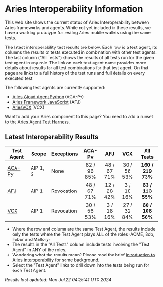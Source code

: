 # Aries Interoperability Information


This web site shows the current status of Aries Interoperability between Aries frameworks and agents. While
not yet included in these results, we have a working prototype for testing Aries mobile wallets using the
same tests.

The latest interoperability test results are below. Each row is a test agent, its columns
the results of tests executed in combination with other test agents.
The last column ("All Tests") shows the results of all tests run for the given test agent in any role. The link on each test
agent name provides more details about results for all test combinations for that test agent. On
that page are links to a full history of the test runs and full details on every executed test. 

The following test agents are currently supported:

- [Aries Cloud Agent Python](https://github.com/hyperledger/aries-cloudagent-python) (ACA-Py)
- [Aries Framework JavaScript](https://github.com/hyperledger/aries-framework-javascript) (AFJ)
- [AriesVCX](https://github.com/hyperledger/aries-vcx) (VCX)

Want to add your Aries component to this page? You need to add a runset to the
[Aries Agent Test Harness](https://github.com/hyperledger/aries-agent-test-harness).

## Latest Interoperability Results

| Test Agent | Scope | Exceptions | ACA-Py | AFJ | VCX | **All Tests** |
| ----- | ----- | ----- | :----: | :----: | :----: | :----: |
| [ACA-Py](acapy.md)| AIP 1, 2 | None | 82 / 96<br>85% | 48 / 67<br>71% | 30 / 56<br>53% | **160 / 219<br>73%** |
| [AFJ](javascript.md)| AIP 1 | Revocation | 48 / 67<br>71% | 12 / 28<br>42% | 3 / 18<br>16% | **63 / 113<br>55%** |
| [VCX](aries-vcx.md)| AIP 1 | Revocation | 30 / 56<br>53% | 3 / 18<br>16% | 27 / 32<br>84% | **60 / 106<br>56%** |

- Where the row and column are the same Test Agent, the results include only the tests where the Test Agent plays ALL of the roles (ACME, Bob, Faber and Mallory)
- The results in the "All Tests" column include tests involving the "Test Agent" in ANY of the roles.
- Wondering what the results mean? Please read the brief [introduction to Aries interoperability](aries-interop-intro.md) for some background.
- Select the "Test Agent" links to drill down into the tests being run for each Test Agent.


*Results last updated: Mon Jul 22 04:25:41 UTC 2024*

